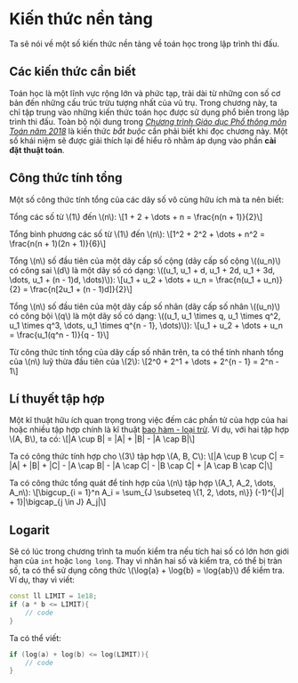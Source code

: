 # Kiến thức nền tảng

Ta sẽ nói về một số kiến thức nền tảng về toán học trong lập trình thi đấu.

## Các kiến thức cần biết

Toán học là một lĩnh vực rộng lớn và phức tạp, trải dài từ những con số cơ bản đến những cấu trúc trừu tượng nhất của vũ trụ. Trong chương này, ta chỉ tập trung vào những kiến thức toán học được sử dụng phổ biến trong lập trình thi đấu. Toàn bộ nội dung trong *[Chương trình Giáo dục Phổ thông môn Toán năm 2018](<3. CT_Toan.pdf>)* là kiến thức *bắt buộc* cần phải biết khi đọc chương này. Một số khái niệm sẽ được giải thích lại để hiểu rõ nhằm áp dụng vào phần **cài đặt thuật toán**.

## Công thức tính tổng

Một số công thức tính tổng của các dãy số vô cùng hữu ích mà ta nên biết:

Tổng các số từ \\(1\\) đến \\(n\\): \\[1 + 2 + \dots + n = \frac{n(n + 1)}{2}\\]

Tổng bình phương các số từ \\(1\\) đến \\(n\\): \\[1^2 + 2^2 + \dots + n^2 = \frac{n(n + 1)(2n + 1)}{6}\\]

Tổng \\(n\\) số đầu tiên của một dãy cấp số cộng (dãy cấp số cộng \\((u_n)\\) có công sai \\(d\\) là một dãy số có dạng: \\((u_1, u_1 + d, u_1 + 2d, u_1 + 3d, \dots, u_1 + (n - 1)d, \dots)\\)): \\[u_1 + u_2 + \dots + u_n = \frac{n(u_1 + u_n)}{2} = \frac{n[2u_1 + (n - 1)d]}{2}\\]

Tổng \\(n\\) số đầu tiên của một dãy cấp số nhân (dãy cấp số nhân \\((u_n)\\) có công bội \\(q\\) là một dãy số có dạng: \\((u_1, u_1 \times q, u_1 \times q^2, u_1 \times q^3, \dots, u_1 \times q^{n - 1}, \dots)\\)): \\[u_1 + u_2 + \dots + u_n = \frac{u_1(q^n - 1)}{q - 1}\\]

Từ công thức tính tổng của dãy cấp số nhân trên, ta có thể tính nhanh tổng của \\(n\\) luỹ thừa đầu tiên của \\(2\\): \\[2^0 + 2^1 + \dots + 2^{n - 1} = 2^n - 1\\]

## Lí thuyết tập hợp

Một kĩ thuật hữu ích quan trọng trong việc đếm các phần tử của hợp của hai hoặc nhiều tập hợp chính là kĩ thuật [bao hàm - loại trừ](https://vi.wikipedia.org/wiki/Nguy%C3%AAn_l%C3%BD_bao_h%C3%A0m-lo%E1%BA%A1i_tr%E1%BB%AB). Ví dụ, với hai tập hợp \\(A, B\\), ta có: \\[|A \cup B| = |A| + |B| - |A \cap B|\\]

Ta có công thức tính hợp cho \\(3\\) tập hợp \\(A, B, C\\): \\[|A \cup B \cup C| = |A| + |B| + |C| - |A \cap B| - |A \cap C| - |B \cap C| + |A \cap B \cap C|\\]

Ta có công thức tổng quát để tính hợp của \\(n\\) tập hợp \\(A_1, A_2, \dots, A_n\\): \\[\bigcup_{i = 1}^n A_i = \sum_{J \subseteq \\{1, 2, \dots, n\\}} (-1)^{|J| + 1}|\bigcap_{j \in J} A_j|\\]

## Logarit

Sẽ có lúc trong chương trình ta muốn kiểm tra nếu tích hai số có lớn hơn giới hạn của `int` hoặc `long long`. Thay vì nhân hai số và kiểm tra, có thể bị tràn số, ta có thể sử dụng công thức \\(\log{a} + \log{b} = \log{ab}\\) để kiểm tra. Ví dụ, thay vì viết:

```C++
const ll LIMIT = 1e18;
if (a * b <= LIMIT){
	// code
}
``` 

Ta có thể viết:

```C++
if (log(a) + log(b) <= log(LIMIT)){
	// code
}
```